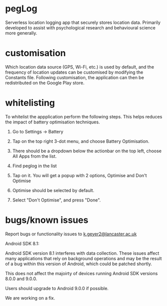 # pegLog
Serverless location logging app that securely stores location data. Primarily developed to assist with psychological research and behavioural science more generally. 

# customisation 
Which location data source (GPS, Wi-Fi, etc.) is used by default, and the frequency of
location updates can be customised by modifying the Constants file. Following customisation, the 
application can then be redistributed on the Google Play store.

# whitelisting
To whitelist the appplication perform the following steps. This helps reduces the impact of battery optimisation techniques.

1. Go to Settings → Battery

2. Tap on the top right 3-dot menu, and choose Battery Optimisation.

3. There should be a dropdown below the actionbar on the top left, choose All Apps from the list.

4. Find peglog in the list

5. Tap on it. You will get a popup with 2 options, Optimise and Don't Optimise

6. Optimise should be selected by default.

7. Select "Don't Optimise", and press "Done".

# bugs/known issues 

Report bugs or functionality issues to k.geyer2@lancaster.ac.uk

Android SDK 8.1:

Android SDK version 8.1 interferes with data collection. These issues affect many applications that rely on background operations and may be the result of a bug within this version of Android, which could be patched shortly. 

This does not affect the majoirty of devices running Android SDK versions 8.0.0 and 9.0.0.  

Users should upgrade to Android 9.0.0 if possible.

We are working on a fix.

